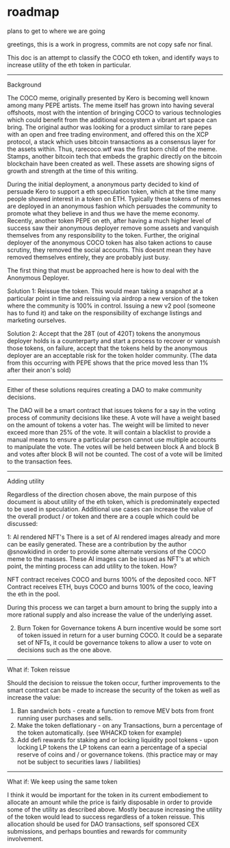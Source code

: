 # roadmap

plans to get to where we are going

greetings, this is a work in progress, commits are not copy safe nor final. 

This doc is an attempt to classify the COCO eth token, and identify ways to increase utility of the eth token in particular. 

---

Background

The COCO meme, originally presented by Kero is becoming well known among many PEPE artists. The meme itself has grown into having several offshoots, most with the intention of bringing COCO to various technologies which could benefit from the additional ecosystem a vibrant art space can bring. The original author was looking for a product similar to rare pepes with an open and free trading environment, and offered this on the XCP protocol, a stack which uses bitcoin transactions as a consensus layer for the assets within. Thus, rarecoco.wtf was the first born child of the meme. Stamps, another bitcoin tech that embeds the graphic directly on the bitcoin blockchain have been created as well. These assets are showing signs of growth and strength at the time of this writing.

During the initial deployment, a anonymous party decided to kind of persuade Kero to support a eth speculation token, which at the time many people showed interest in a token on ETH. Typically these tokens of memes are deployed in an anonymous fashion which persuades the community to promote what they believe in and thus we have the meme economy. Recently, another token PEPE on eth, after having a much higher level of success saw their anonymous deployer remove some assets and vanquish themselves from any responsibility to the token. Further, the original deployer of the anonymous COCO token has also taken actions to cause scrutiny, they removed the social accounts. This doesnt mean they have removed themselves entirely, they are probably just busy.

The first thing that must be approached here is how to deal with the Anonymous Deployer.

Solution 1: Reissue the token. This would mean taking a snapshot at a particular point in time and reissuing via airdrop a new version of the token where the community is 100% in control. Issuing a new v2 pool (someone has to fund it) and take on the responsibility of exchange listings and marketing ourselves.

Solution 2: Accept that the 28T (out of 420T) tokens the anonymous deployer holds is a counterparty and start a process to recover or vanquish those tokens, on failure, accept that the tokens held by the anonymous deployer are an acceptable risk for the token holder community. (The data from this occurring with PEPE shows that the price moved less than 1% after their anon's sold)

---

Either of these solutions requires creating a DAO to make community decisions. 

The DAO will be a smart contract that issues tokens for a say in the voting process of community decisions like these. A vote will have a weight based on the amount of tokens a voter has. The weight will be limited to never exceed more than 25% of the vote. It will contain a blacklist to provide a manual means to ensure a particular person cannot use multiple accounts to manipulate the vote. The votes will be held between block A and block B and votes after block B will not be counted. The cost of a vote will be limited to the transaction fees. 

---

Adding utility

Regardless of the direction chosen above, the main purpose of this document is about utility of the eth token, which is predominately expected to be used in speculation. Additional use cases can increase the value of the overall product / or token and there are a couple which could be discussed:

1: AI rendered NFT's
There is a set of AI rendered images already and more can be easily generated. These are a contribution by the author @snowkidind in order to provide some alternate versions of the COCO meme to the masses. These AI images can be issued as NFT's at which point, the minting process can add utility to the token. How?

NFT contract receives COCO and burns 100% of the deposited coco.
NFT Contract receives ETH, buys COCO and burns 100% of the coco, leaving the eth in the pool.

During this process we can target a burn amount to bring the supply into a more rational supply and also increase the value of the underlying asset. 

2. Burn Token for Governance tokens
A burn incentive would be some sort of token issued in return for a user burning COCO. It could be a separate set of NFTs, it could be governance tokens to allow a user to vote on decisions such as the one above.

--- 

What if: Token reissue

Should the decision to reissue the token occur, further improvements to the smart contract can be made to increase the security of the token as well as increase the value:

1. Ban sandwich bots - create a function to remove MEV bots from front running user purchases and sells.
2. Make the token deflationary - on any Transactions, burn a percentage of the token automatically. (see WHACKD token for example)
3. Add defi rewards for staking and or locking liquidity pool tokens - upon locking LP tokens the LP tokens can earn a percentage of a special reserve of coins and / or governance tokens. (this practice may or may not be subject to securities laws / liabilities)

---

What if: We keep using the same token

I think it would be important for the token in its current embodiement to allocate an amount while the price is fairly disposable in order to provide some of the utility as described above. Mostly because increasing the utility of the token would lead to success regardless of a token reissue. This allocation should be used for DAO transactions, self sponsored CEX submissions, and perhaps bounties and rewards for community involvement.








